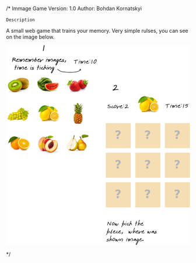/*
Immage Game
Version: 1.0
Author: Bohdan Kornatskyi


    Description

A small web game that trains your memory.
Very simple rulses, you can see on the image below.


![alt text](https://raw.githubusercontent.com/kornatskyi/image_game/master/src/components/img/game_rules.png)

*/